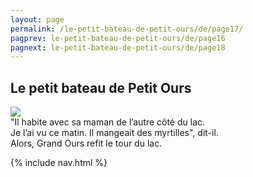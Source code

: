 ```yaml
---
layout: page
permalink: /le-petit-bateau-de-petit-ours/de/page17/
pagprev: le-petit-bateau-de-petit-ours/de/page16
pagnext: le-petit-bateau-de-petit-ours/de/page18
---
```


## Le petit bateau de Petit Ours

<img src="{{ site.baseurl }}/img/le-petit-bateau-de-petit-ours/page17.jpg"/>

<div class="childbook-text">
"Il habite avec sa maman de l’autre côté du lac.<br />
Je l’ai vu ce matin. Il mangeait des myrtilles", dit-il.<br />
Alors, Grand Ours refit le tour du lac.
</div>

{% include nav.html %}
